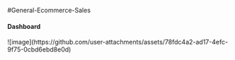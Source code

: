 #General-Ecommerce-Sales
<h4> Dashboard </h4>
![image](https://github.com/user-attachments/assets/78fdc4a2-ad17-4efc-9f75-0cbd6ebd8e0d)
